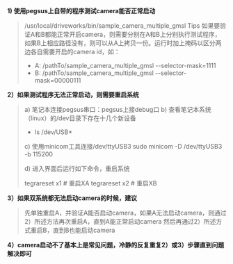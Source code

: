 **1) 使用pegsus上自带的程序测试camera能否正常启动**

> /usr/local/driveworks/bin/sample_camera_multiple_gmsl
> Tips
> 如果要验证A和B都能正常开启camera，则需要分别在A和B上分别执行测试程序，如果B上相应路径没有，则可以从A上拷贝一份。运行时加上掩码以区分两边各自需要开启的camera id，如：
>
> * A: /pathTo/sample_camera_multiple_gmsl --selector-mask=1111
> * B: /pathTo/sample_camera_multiple_gmsl --selector-mask=00000111

**2）如果测试程序无法正常启动，则需要重启系统**

> a) 笔记本连接pegsus串口：pegsus上接debug口
> b) 查看笔记本系统（linux）的/dev目录下存在十几个新设备
>
> * ls /dev/USB*
>
> c) 使用minicom工具连接/dev/ttyUSB3
>   sudo minicom -D /dev/ttyUSB3 -b 115200
>
> d) 进入界面后运行如下命令，重启系统
>
>   tegrareset x1  # 重启XA
>   tegrareset x2  # 重启XB

**3）如果双系统都无法启动camera的时候，建议**
> 先单独重启A，并验证A能否启动camera，如果A无法启动camera，则通过2）所述方法再次重启A，直到A能正常启动camera
> 然后再通过2）所述方式重启B，直到B也能启动camera

**4）camera启动不了基本上是常见问题，冷静的反复重复2）或3）步骤直到问题解决即可**
